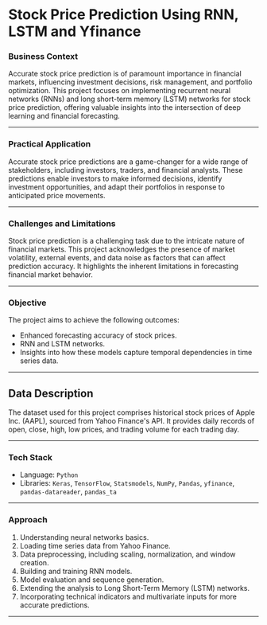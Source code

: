 # Stock Price Prediction Using RNN, LSTM and Yfinance

### Business Context

Accurate stock price prediction is of paramount importance in financial markets, influencing investment decisions, risk management, and portfolio optimization. This project focuses on implementing recurrent neural networks (RNNs) and long short-term memory (LSTM) networks for stock price prediction, offering valuable insights into the intersection of deep learning and financial forecasting.

---

### Practical Application

Accurate stock price predictions are a game-changer for a wide range of stakeholders, including investors, traders, and financial analysts. These predictions enable investors to make informed decisions, identify investment opportunities, and adapt their portfolios in response to anticipated price movements.

---

### Challenges and Limitations

Stock price prediction is a challenging task due to the intricate nature of financial markets. This project acknowledges the presence of market volatility, external events, and data noise as factors that can affect prediction accuracy. It highlights the inherent limitations in forecasting financial market behavior.

---

### Objective

The project aims to achieve the following outcomes:

- Enhanced forecasting accuracy of stock prices.
- RNN and LSTM networks.
- Insights into how these models capture temporal dependencies in time series data.

---

## Data Description

The dataset used for this project comprises historical stock prices of Apple Inc. (AAPL), sourced from Yahoo Finance's API. It provides daily records of open, close, high, low prices, and trading volume for each trading day.

---

### Tech Stack

- Language: `Python`
- Libraries: `Keras`, `TensorFlow`, `Statsmodels`, `NumPy`, `Pandas`, `yfinance`, `pandas-datareader`, `pandas_ta`

---

### Approach

1. Understanding neural networks basics.
2. Loading time series data from Yahoo Finance.
3. Data preprocessing, including scaling, normalization, and window creation.
4. Building and training RNN models.
5. Model evaluation and sequence generation.
6. Extending the analysis to Long Short-Term Memory (LSTM) networks.
7. Incorporating technical indicators and multivariate inputs for more accurate predictions.

---



